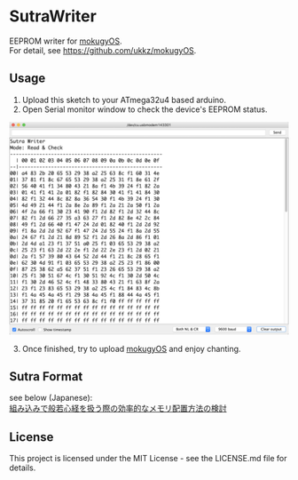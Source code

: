 # SutraWriter

EEPROM writer for [mokugyOS](https://github.com/ukkz/mokugyOS).  
For detail, see <https://github.com/ukkz/mokugyOS>.

## Usage

1. Upload this sketch to your ATmega32u4 based arduino.
2. Open Serial monitor window to check the device's EEPROM status.

![](./img/monitor.png)

3. Once finished, try to upload [mokugyOS](https://github.com/ukkz/mokugyOS) and enjoy chanting.

## Sutra Format

see below (Japanese):  
[組み込みで般若心経を扱う際の効率的なメモリ配置方法の検討](https://zenn.dev/ukkz/articles/02c243a6ba7795)

## License

This project is licensed under the MIT License - see the LICENSE.md file for details.